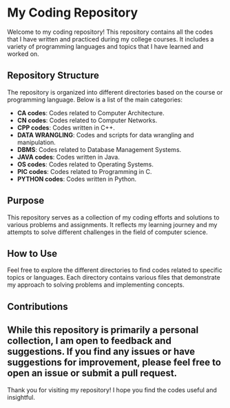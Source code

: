 # My Coding Repository

Welcome to my coding repository! This repository contains all the codes that I have written and practiced during my college courses. It includes a variety of programming languages and topics that I have learned and worked on.

## Repository Structure

The repository is organized into different directories based on the course or programming language. Below is a list of the main categories:

- **CA codes**: Codes related to Computer Architecture.
- **CN codes**: Codes related to Computer Networks.
- **CPP codes**: Codes written in C++.
- **DATA WRANGLING**: Codes and scripts for data wrangling and manipulation.
- **DBMS**: Codes related to Database Management Systems.
- **JAVA codes**: Codes written in Java.
- **OS codes**: Codes related to Operating Systems.
- **PIC codes**: Codes related to Programming in C.
- **PYTHON codes**: Codes written in Python.

## Purpose

This repository serves as a collection of my coding efforts and solutions to various problems and assignments. It reflects my learning journey and my attempts to solve different challenges in the field of computer science.

## How to Use

Feel free to explore the different directories to find codes related to specific topics or languages. Each directory contains various files that demonstrate my approach to solving problems and implementing concepts.

## Contributions

While this repository is primarily a personal collection, I am open to feedback and suggestions. If you find any issues or have suggestions for improvement, please feel free to open an issue or submit a pull request.
---

Thank you for visiting my repository! I hope you find the codes useful and insightful.
